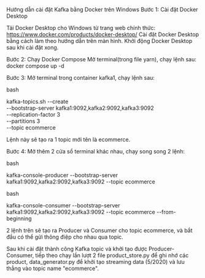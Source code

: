 Hướng dẫn cài đặt Kafka bằng Docker trên Windows
Bước 1: Cài đặt Docker Desktop

Tải Docker Desktop cho Windows từ trang web chính thức: https://www.docker.com/products/docker-desktop/
Cài đặt Docker Desktop bằng cách làm theo hướng dẫn trên màn hình.
Khởi động Docker Desktop sau khi cài đặt xong.

Bước 2:  Chạy Docker Compose
Mở terminal(trong file yarn), chạy lệnh sau:
docker compose up -d


Bước 3: Mở terminal trong container kafka1, chạy lệnh sau:

bash

kafka-topics.sh --create \
  --bootstrap-server kafka1:9092,kafka2:9092,kafka3:9092 \
  --replication-factor 3 \
  --partitions 3 \
  --topic ecommerce

Lệnh này sẽ tạo ra 1 topic mới tên là ecommerce.

Bước 4: Mở thêm 2 cửa sổ terminal khác nhau, chạy song song 2 lệnh:

bash

kafka-console-producer --bootstrap-server kafka1:9092,kafka2:9092,kafka3:9092 --topic ecommerce
<!-- first terminal -->

bash

kafka-console-consumer --bootstrap-server kafka1:9092,kafka2:9092,kafka3:9092 --topic ecommerce --from-beginning
<!-- second terminal -->

2 lệnh trên sẽ tạo ra Producer và Consumer cho topic ecommerce, và bắt đầu có thể gửi thông điệp cho nhau qua topic.

Sau khi cài đặt thành công Kafka topic và khởi tạo được Producer-Consumer, tiếp theo chạy lần lượt 2 file product_store.py để ghi nhớ các product, data_generator.py để khởi tạo streaming data (5/2020) và lưu thẳng vào topic name "ecommerce".
